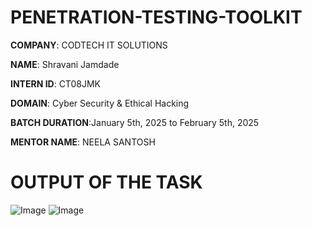 # PENETRATION-TESTING-TOOLKIT

**COMPANY**: CODTECH IT SOLUTIONS

**NAME**:  Shravani Jamdade

**INTERN ID**: CT08JMK

**DOMAIN**: Cyber Security & Ethical Hacking

**BATCH DURATION**:January 5th, 2025 to February 5th, 2025

**MENTOR NAME**: NEELA SANTOSH

# OUTPUT OF THE TASK
![Image](https://github.com/user-attachments/assets/a0f6f385-5b06-4b51-97b2-b67633437e8f)
![Image](https://github.com/user-attachments/assets/4b66a66f-8f38-4bba-a7ae-4dc9d48b63c5)
